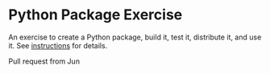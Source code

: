 # Python Package Exercise

An exercise to create a Python package, build it, test it, distribute it, and use it. See [instructions](./instructions.md) for details.

Pull request from Jun